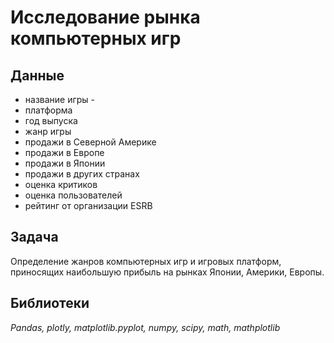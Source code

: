 # Исследование рынка компьютерных игр
## Данные
- название игры -
- платформа
- год выпуска
- жанр игры
-  продажи в Северной Америке 
- продажи в Европе 
- продажи в Японии 
- продажи в других странах 
- оценка критиков 
- оценка пользователей
- рейтинг от организации ESRB
## Задача
Определение жанров компьютерных игр и игровых платформ, приносящих наибольшую прибыль на рынках Японии, Америки, Европы.
## Библиотеки
*Pandas, plotly, matplotlib.pyplot, numpy, scipy, math, mathplotlib*
